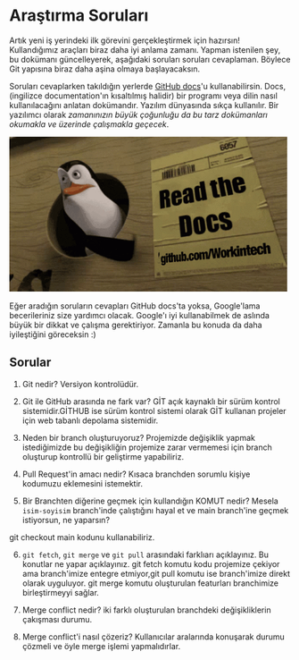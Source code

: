 # Araştırma Soruları

Artık yeni iş yerindeki ilk görevini gerçekleştirmek için hazırsın! Kullandığımız araçları biraz daha iyi anlama zamanı. Yapman istenilen şey, bu dokümanı güncelleyerek, aşağıdaki soruları soruları cevaplaman. Böylece Git yapısına biraz daha aşina olmaya başlayacaksın.

Soruları cevaplarken takıldığın yerlerde [GitHub docs](https://docs.github.com/en)'u kullanabilirsin. Docs, (ingilizce documentation'ın kısaltılmış halidir) bir programı veya dilin nasıl kullanılacağını anlatan dokümandır. Yazılım dünyasında sıkça kullanılır. Bir yazılımcı olarak _zamanınızın büyük çoğunluğu da bu tarz dokümanları okumakla ve üzerinde çalışmakla geçecek_.

![READ THE DOCS](https://github.com/Workintech/FSWeb-S1G1-Projesi-Web-Development-Projesi-icin-Git/blob/main/read-the-docs-wit.gif?raw=true)

Eğer aradığın soruların cevapları GitHub docs'ta yoksa, Google'lama becerileriniz size yardımcı olacak. Google'ı iyi kullanabilmek de aslında büyük bir dikkat ve çalışma gerektiriyor. Zamanla bu konuda da daha iyileştiğini göreceksin :)

## Sorular

1. Git nedir?
Versiyon kontrolüdür.
2. Git ile GitHub arasında ne fark var?
GİT açık kaynaklı bir sürüm kontrol sistemidir.GİTHUB ise sürüm kontrol sistemi olarak GİT kullanan projeler için web tabanlı depolama sistemidir.
3. Neden bir branch oluşturuyoruz?
Projemizde değişiklik yapmak istediğimizde bu değişikliğin projemize zarar vermemesi için branch oluşturup kontrollü bir geliştirme yapabiliriz.

4. Pull Request'in amacı nedir?
Kısaca branchden sorumlu kişiye kodumuzu eklemesini istemektir.

5. Bir Branchten diğerine geçmek için kullandığın KOMUT nedir? Mesela `isim-soyisim` branch'inde çalıştığını hayal et ve main branch'ine geçmek istiyorsun, ne yaparsın?

git checkout main kodunu kullanabiliriz.

6. `git fetch`, `git merge` ve `git pull` arasındaki farklıarı açıklayınız. Bu konutlar ne yapar açıklayınız.
git fetch komutu kodu projemize çekiyor ama branch'imize entegre etmiyor,git pull komutu ise branch'imize direkt olarak uyguluyor.
git merge komutu oluşturulan featurları branchimize birleştirmeyyi sağlar.

7. Merge conflict nedir?
iki farklı oluşturulan branchdeki değişikliklerin çakışması durumu.

8. Merge conflict'i nasıl çözeriz?
Kullanıcılar aralarında konuşarak durumu çözmeli ve öyle merge işlemi yapmalıdırlar.
